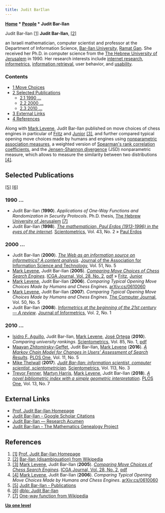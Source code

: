 ```yaml
---
title: Judit BarIlan
---
```

**[Home](Home "Home") \* [People](People "People") \* Judit Bar-Ilan**



 [](https://is.biu.ac.il/en/judit/) Judit Bar-Ilan <a id="cite-note-1" href="#cite-ref-1">[1]</a> 
**Judit Bar-Ilan**, <a id="cite-note-2" href="#cite-ref-2">[2]</a>  

an Israeli mathematician, computer scientist and professor at the Department of Information Science, [Bar-Ilan University](Bar-Ilan_University "Bar-Ilan University"), [Ramat Gan](https://en.wikipedia.org/wiki/Ramat_Gan). 
She received her Ph.D. in computer science from the [The Hebrew University of Jerusalem](https://en.wikipedia.org/wiki/Hebrew_University_of_Jerusalem) in 1990. 
Her research interests include [internet research](https://en.wikipedia.org/wiki/Internet_research), [informetrics](https://en.wikipedia.org/wiki/Informetrics), [information retrieval](https://en.wikipedia.org/wiki/Information_retrieval), user behavior, and [usability](https://en.wikipedia.org/wiki/Usability). 



### Contents


* [1 Move Choices](#move-choices)
* [2 Selected Publications](#selected-publications)
	+ [2.1 1990 ...](#1990-...)
	+ [2.2 2000 ...](#2000-...)
	+ [2.3 2010 ...](#2010-...)
* [3 External Links](#external-links)
* [4 References](#references)






Along with [Mark Levene](Mark_Levene "Mark Levene"), Judit Bar-Ilan published on move choices of chess engines in particular of [Fritz](Fritz "Fritz") and [Junior](Junior "Junior") <a id="cite-note-3" href="#cite-ref-3">[3]</a>, 
and further compared typical opening move choices made by humans and engines using [nonparametric association measures](https://en.wikipedia.org/wiki/Non-parametric_statistics), a weighted version of [Spearman's rank correlation coefficients](https://en.wikipedia.org/wiki/Spearman%27s_rank_correlation_coefficient), and the [Jensen-Shannon divergence](https://en.wikipedia.org/wiki/Jensen%E2%80%93Shannon_divergence) (JSD) nonparametric measure, which allows to measure the similarity between two distributions <a id="cite-note-4" href="#cite-ref-4">[4]</a>.



## Selected Publications


<a id="cite-note-5" href="#cite-ref-5">[5]</a> <a id="cite-note-6" href="#cite-ref-6">[6]</a>



### 1990 ...


* Judit Bar-Ilan (**1990**). *Applications of One-Way Functions and Randomization in Security Protocols*. Ph.D. thesis, [The Hebrew University of Jerusalem](https://en.wikipedia.org/wiki/Hebrew_University_of_Jerusalem) <a id="cite-note-7" href="#cite-ref-7">[7]</a>
* Judit Bar-Ilan (**1998**). *[The mathematician, Paul Erdos (1913-1996) in the eyes of the internet](https://akademiai.com/doi/abs/10.1007/BF02458410?journalCode=11192)*. [Scientometrics](https://en.wikipedia.org/wiki/Scientometrics_(journal)), Vol. 43, No. 2 » [Paul Erdos](Mathematician#Erdos "Mathematician")


### 2000 ...


* Judit Bar-Ilan (**2000**). *[The Web as an information source on informetrics? A content analysis](https://econpapers.repec.org/article/blajamest/v_3a51_3ay_3a2000_3ai_3a5_3ap_3a432-443.htm)*. [Journal of the Association for Information Science and Technology](https://en.wikipedia.org/wiki/Journal_of_the_Association_for_Information_Science_and_Technology), Vol. 51, No. 5
* [Mark Levene](Mark_Levene "Mark Levene"), Judit Bar-Ilan (**2005**). *[Comparing Move Choices of Chess Search Engines](https://www.researchgate.net/publication/220174440_Comparing_Move_Choices_of_Chess_Search_Engines)*. [ICGA Journal, Vol. 28, No. 2](ICGA_Journal#28_2 "ICGA Journal"), [pdf](http://www.dcs.bbk.ac.uk/~mark/download/fritz_junior_icga.pdf) » [Fritz](Fritz "Fritz"), [Junior](Junior "Junior")
* [Mark Levene](Mark_Levene "Mark Levene"), Judit Bar-Ilan (**2006**). *Comparing Typical Opening Move Choices Made by Humans and Chess Engines*. [arXiv:cs/0610060](https://arxiv.org/abs/cs/0610060)
* [Mark Levene](Mark_Levene "Mark Levene"), Judit Bar-Ilan (**2007**). *Comparing Typical Opening Move Choices Made by Humans and Chess Engines*. [The Computer Journal](https://en.wikipedia.org/wiki/The_Computer_Journal), Vol. 50, No. 5
* Judit Bar-Ilan (**2008**). *[Informetrics at the beginning of the 21st century — A review](https://www.sciencedirect.com/science/article/abs/pii/S1751157707000740)*. [Journal of Informetrics](https://en.wikipedia.org/wiki/Journal_of_Informetrics), Vol. 2, No. 1


### 2010 ...


* [Isidro F. Aguillo](https://dblp.uni-trier.de/pers/hd/a/Aguillo:Isidro_F=), Judit Bar-Ilan, [Mark Levene](Mark_Levene "Mark Levene"), [José Ortega](https://dblp.uni-trier.de/pers/hd/o/Ortega:Jos=eacute=_Luis) (**2010**). *Comparing university rankings*. [Scientometrics](https://en.wikipedia.org/wiki/Scientometrics_(journal)), Vol. 85, No. 1, [pdf](http://home.mit.bme.hu/~kollar/papers/Aquilero_SM-2.pdf)
* [Maayan Zhitomirsky-Geffet](https://scholar.google.com/citations?user=1SqJ800AAAAJ&hl=en), Judit Bar-Ilan, [Mark Levene](Mark_Levene "Mark Levene") (**2016**). *[A Markov Chain Model for Changes in Users’ Assessment of Search Results](https://journals.plos.org/plosone/article?id=10.1371/journal.pone.0155285)*. [PLOS One](https://en.wikipedia.org/wiki/PLOS_One), Vol. 11, No. 5
* [Mike Thelwall](https://ca.wikipedia.org/wiki/Mike_Thelwall) (**2017**). *[Judit Bar-Ilan: information scientist, computer scientist, scientometrician](https://www.semanticscholar.org/paper/Judit-Bar-Ilan%3A-information-scientist%2C-computer-Thelwall/b7848bbc69f54c24be42bb5d33bb097298011c38)*. [Scientometrics](https://en.wikipedia.org/wiki/Scientometrics_(journal)), Vol. 113, No. 3
* [Trevor Fenner](Trevor_Fenner "Trevor Fenner"), [Martyn Harris](https://www.dcs.bbk.ac.uk/about/people/research-staff/harris-martyn/), [Mark Levene](Mark_Levene "Mark Levene"), Judit Bar-Ilan (**2018**). *[A novel bibliometric index with a simple geometric interpretation](https://journals.plos.org/plosone/article?id=10.1371/journal.pone.0200098)*. [PLOS One](https://en.wikipedia.org/wiki/PLOS_One), Vol. 13, No. 7


## External Links


* [Prof. Judit Bar-Ilan Homepage](https://is.biu.ac.il/en/judit/)
* [Judit Bar-Ilan - Google Scholar Citations](https://scholar.google.com/citations?user=mkb_14UAAAAJ&hl=en)
* [Judit Bar-Ilan — Research Acumen](http://research-acumen.eu/author/judit-bar-ilan)
* [Judit Bar-Ilan - The Mathematics Genealogy Project](https://genealogy.math.ndsu.nodak.edu/id.php?id=142493)


## References


1. <a id="cite-ref-1" href="#cite-note-1">[1]</a> [Prof. Judit Bar-Ilan Homepage](https://is.biu.ac.il/en/judit/)
2. <a id="cite-ref-2" href="#cite-note-2">[2]</a> [Bar-Ilan (disambiguation) from Wikipedia](https://en.wikipedia.org/wiki/Bar-Ilan_%28disambiguation%29)
3. <a id="cite-ref-3" href="#cite-note-3">[3]</a> [Mark Levene](Mark_Levene "Mark Levene"), Judit Bar-Ilan (**2005**). *[Comparing Move Choices of Chess Search Engines](https://www.researchgate.net/publication/220174440_Comparing_Move_Choices_of_Chess_Search_Engines)*. [ICGA Journal, Vol. 28, No. 2](ICGA_Journal#28_2 "ICGA Journal"), [pdf](http://www.dcs.bbk.ac.uk/~mark/download/fritz_junior_icga.pdf)
4. <a id="cite-ref-4" href="#cite-note-4">[4]</a> [Mark Levene](Mark_Levene "Mark Levene"), Judit Bar-Ilan (**2006**). *Comparing Typical Opening Move Choices Made by Humans and Chess Engines*. [arXiv:cs/0610060](https://arxiv.org/abs/cs/0610060)
5. <a id="cite-ref-5" href="#cite-note-5">[5]</a> [Judit Bar-Ilan - Publications](http://www.biu.ac.il/faculty/Judit/publ.html)
6. <a id="cite-ref-6" href="#cite-note-6">[6]</a> [dblp: Judit Bar-Ilan](https://dblp.uni-trier.de/pers/hd/b/Bar=Ilan:Judit.html)
7. <a id="cite-ref-7" href="#cite-note-7">[7]</a> [One-way function from Wikipedia](https://en.wikipedia.org/wiki/One-way_function)

**[Up one level](People "People")**







 
